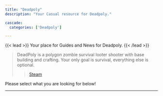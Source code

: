 ```yaml
---
title: "Deadpoly"
description: "Your Casual resource for Deadpoly."

cascade:
  categories: ['Deadpoly']

---
```


{{< lead >}}
Your place for Guides and News for Deadpoly.
{{< /lead >}}

> DeadPoly is a polygon zombie survival looter shooter with base building and crafting. Your only goal is survival, everything else is optional. 
>> [Steam](https://store.steampowered.com/app/1621070/DeadPoly/)

Please select what you are looking for below!

---
